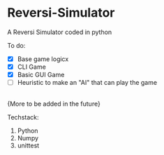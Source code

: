 # Reversi-Simulator
A Reversi Simulator coded in python

To do:
- [x] Base game logicx
- [x] CLI Game
- [x] Basic GUI Game
- [ ] Heuristic to make an "AI" that can play the game
<br>
{More to be added in the future}
<br>

Techstack:

1. Python
2. Numpy
3. unittest

